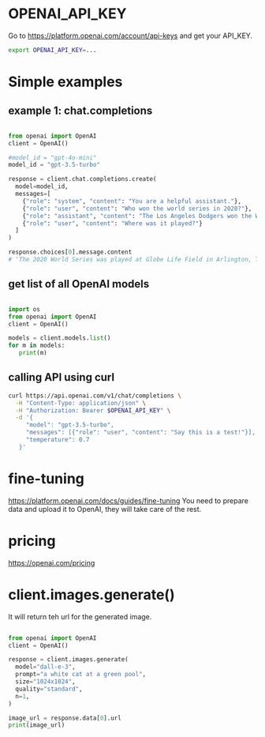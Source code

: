 # OPENAI_API_KEY
Go to
https://platform.openai.com/account/api-keys
and get your API_KEY.


```sh
export OPENAI_API_KEY=...
```

# Simple examples

## example 1: chat.completions
```py

from openai import OpenAI
client = OpenAI()

#model_id = "gpt-4o-mini"
model_id = "gpt-3.5-turbo"

response = client.chat.completions.create(
  model=model_id,
  messages=[
    {"role": "system", "content": "You are a helpful assistant."},
    {"role": "user", "content": "Who won the world series in 2020?"},
    {"role": "assistant", "content": "The Los Angeles Dodgers won the World Series in 2020."},
    {"role": "user", "content": "Where was it played?"}
  ]
)

response.choices[0].message.content
# 'The 2020 World Series was played at Globe Life Field in Arlington, Texas.'

```



## get list of all OpenAI models
```py

import os
from openai import OpenAI
client = OpenAI()

models = client.models.list()
for m in models:
   print(m)

```


## calling API using curl

```sh
curl https://api.openai.com/v1/chat/completions \
  -H "Content-Type: application/json" \
  -H "Authorization: Bearer $OPENAI_API_KEY" \
  -d '{
     "model": "gpt-3.5-turbo",
     "messages": [{"role": "user", "content": "Say this is a test!"}],
     "temperature": 0.7
   }'

```




# fine-tuning
https://platform.openai.com/docs/guides/fine-tuning
You need to prepare data and upload it to OpenAI, they will take care of the rest.



# pricing
https://openai.com/pricing


# client.images.generate()
It will return teh url for the generated image.

```py

from openai import OpenAI
client = OpenAI()

response = client.images.generate(
  model="dall-e-3",
  prompt="a white cat at a green pool",
  size="1024x1024",
  quality="standard",
  n=1,
)

image_url = response.data[0].url
print(image_url)

```